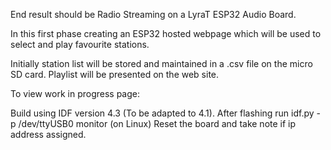 End result should be Radio Streaming on a LyraT ESP32 Audio Board.

In this first phase creating an ESP32 hosted webpage which will be used to select and play favourite stations.

Initially station list will be stored and maintained in a .csv file on the micro SD card. Playlist will be 
presented on the web site.

To view work in progress page:

Build using IDF version 4.3 (To be adapted to 4.1). After flashing run idf.py -p /dev/ttyUSB0 monitor (on Linux)
Reset the board and take note if ip address assigned. 
